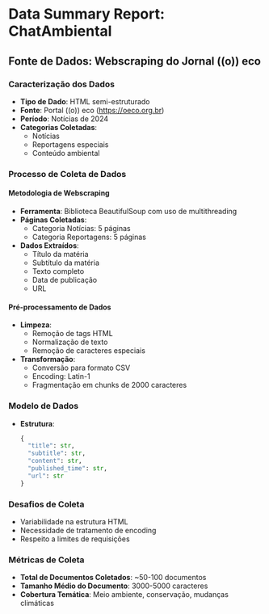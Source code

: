 # Data Summary Report: ChatAmbiental

## Fonte de Dados: Webscraping do Jornal ((o)) eco

### Caracterização dos Dados

- **Tipo de Dado**: HTML semi-estruturado
- **Fonte**: Portal ((o)) eco (https://oeco.org.br)
- **Período**: Notícias de 2024
- **Categorias Coletadas**:
  - Notícias
  - Reportagens especiais
  - Conteúdo ambiental

### Processo de Coleta de Dados

#### Metodologia de Webscraping

- **Ferramenta**: Biblioteca BeautifulSoup com uso de multithreading
- **Páginas Coletadas**:
  - Categoria Notícias: 5 páginas
  - Categoria Reportagens: 5 páginas
- **Dados Extraídos**:
  - Título da matéria
  - Subtítulo da matéria
  - Texto completo
  - Data de publicação
  - URL

#### Pré-processamento de Dados

- **Limpeza**:
  - Remoção de tags HTML
  - Normalização de texto
  - Remoção de caracteres especiais
- **Transformação**:
  - Conversão para formato CSV
  - Encoding: Latin-1
  - Fragmentação em chunks de 2000 caracteres

### Modelo de Dados

- **Estrutura**:
  ```python
  {
    "title": str,
    "subtitle": str,
    "content": str,
    "published_time": str,
    "url": str
  }
  ```

### Desafios de Coleta

- Variabilidade na estrutura HTML
- Necessidade de tratamento de encoding
- Respeito a limites de requisições

### Métricas de Coleta

- **Total de Documentos Coletados**: ~50-100 documentos
- **Tamanho Médio do Documento**: 3000-5000 caracteres
- **Cobertura Temática**: Meio ambiente, conservação, mudanças climáticas
